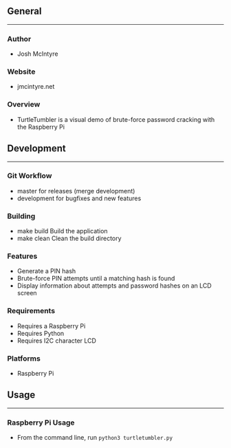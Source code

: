 ## General
____________

### Author
* Josh McIntyre

### Website
* jmcintyre.net

### Overview
* TurtleTumbler is a visual demo of brute-force password cracking with the Raspberry Pi

## Development
________________

### Git Workflow
* master for releases (merge development)
* development for bugfixes and new features

### Building
* make build
Build the application
* make clean
Clean the build directory

### Features
* Generate a PIN hash
* Brute-force PIN attempts until a matching hash is found
* Display information about attempts and password hashes on an LCD screen

### Requirements
* Requires a Raspberry Pi
* Requires Python
* Requires I2C character LCD

### Platforms
* Raspberry Pi

## Usage
____________

### Raspberry Pi Usage
* From the command line, run `python3 turtletumbler.py`
